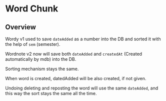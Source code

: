 # Word Chunk

## Overview

Wordy v1 used to save `dateAdded` as a number into the DB and sorted it with the help of `sem` (semester).

Wordnote v2 now will save both `dateAdded` and `createdAt` (Created automatically by mdb) into the DB.


Sorting mechanism stays the same.


When word is created, datedAdded will be also created, if not given.

Undoing deleting and reposting the word will use the same `dateAdded`, and this way the sort stays the same all the time.